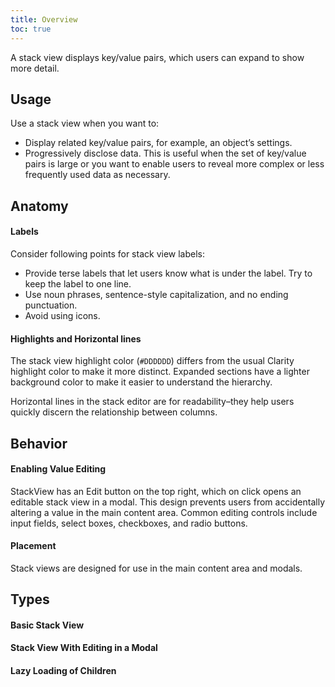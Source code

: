 ```yaml
---
title: Overview
toc: true
---
```


A stack view displays key/value pairs, which users can expand to show more detail.

<!-- ![HTML5](assets/images/bugs/badge_html5.svg 'HTML5')![CSS3](assets/images/bugs/badge_css3.svg 'CSS3')![Angular](assets/images/bugs/badge_ng.svg 'Angular') -->

## Usage

Use a stack view when you want to:

- Display related key/value pairs, for example, an object’s settings.
- Progressively disclose data. This is useful when the set of key/value pairs is large or you want to enable users to reveal more complex or less frequently used data as necessary.

## Anatomy

#### Labels

Consider following points for stack view labels:

- Provide terse labels that let users know what is under the label. Try to keep the label to one line.
- Use noun phrases, sentence-style capitalization, and no ending punctuation.
- Avoid using icons.

#### Highlights and Horizontal lines

The stack view highlight color (`#DDDDDD`) differs from the usual Clarity highlight color to make it more distinct. Expanded sections have a lighter background color to make it easier to understand the hierarchy.

Horizontal lines in the stack editor are for readability–they help users quickly discern the relationship between columns.

## Behavior

#### Enabling Value Editing

StackView has an Edit button on the top right, which on click opens an editable stack view in a modal. This design prevents users from accidentally altering a value in the main content area. Common editing controls include input fields, select boxes, checkboxes, and radio buttons.

#### Placement

Stack views are designed for use in the main content area and modals.

## Types

#### Basic Stack View

<DocVideo src="/images/components/stack-view/stackview-basic.mp4" :width="874" :autoplay="true"></DocVideo>

<doc-demo src="/demos/stack-view/stack-view.html"></doc-demo>

#### Stack View With Editing in a Modal

<DocVideo src="/images/components/stack-view/stackview-editing.mp4" :width="884" :autoplay="true"></DocVideo>

<doc-demo src="/demos/stack-view/stack-view-editing.html"></doc-demo>

#### Lazy Loading of Children

<DocVideo src="/images/components/stack-view/stackview-lazy.mp4" :width="874" :autoplay="true"></DocVideo>

<doc-demo src="/demos/stack-view/stack-view-lazy.html"></doc-demo>
